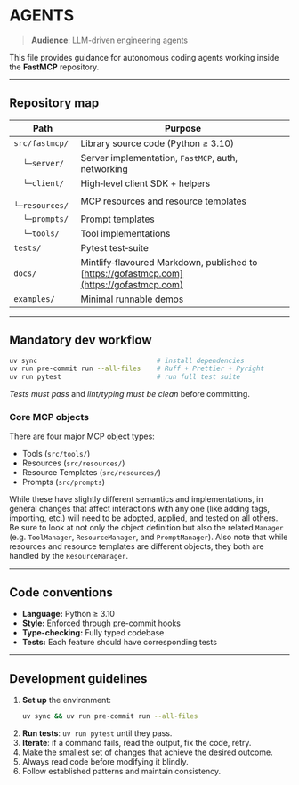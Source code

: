 # AGENTS

> **Audience**: LLM-driven engineering agents

This file provides guidance for autonomous coding agents working inside the **FastMCP** repository.

---

## Repository map

| Path             | Purpose                                                                                  |
| ---------------- | ---------------------------------------------------------------------------------------- |
| `src/fastmcp/`   | Library source code (Python ≥ 3.10)                                                      |
| `  └─server/`    | Server implementation, `FastMCP`, auth, networking                                       |
| `  └─client/`    | High‑level client SDK + helpers                                                          |
| `  └─resources/` | MCP resources and resource templates                                                     |
| `  └─prompts/`   | Prompt templates                                                                         |
| `  └─tools/`     | Tool implementations                                                                     |
| `tests/`         | Pytest test‑suite                                                                        |
| `docs/`          | Mintlify‑flavoured Markdown, published to [https://gofastmcp.com](https://gofastmcp.com) |
| `examples/`      | Minimal runnable demos                                                                   |

---

## Mandatory dev workflow

```bash
uv sync                              # install dependencies
uv run pre-commit run --all-files    # Ruff + Prettier + Pyright
uv run pytest                        # run full test suite
```

*Tests must pass* and *lint/typing must be clean* before committing.

### Core MCP objects

There are four major MCP object types:

- Tools (`src/tools/`)
- Resources (`src/resources/`)
- Resource Templates (`src/resources/`)
- Prompts (`src/prompts`)

While these have slightly different semantics and implementations, in general changes that affect interactions with any one (like adding tags, importing, etc.) will need to be adopted, applied, and tested on all others. Be sure to look at not only the object definition but also the related `Manager` (e.g. `ToolManager`, `ResourceManager`, and `PromptManager`). Also note that while resources and resource templates are different objects, they both are handled by the `ResourceManager`.

---

## Code conventions

* **Language:** Python ≥ 3.10
* **Style:** Enforced through pre-commit hooks
* **Type-checking:** Fully typed codebase
* **Tests:** Each feature should have corresponding tests

---

## Development guidelines

1. **Set up** the environment:
   ```bash
   uv sync && uv run pre-commit run --all-files
   ```
2. **Run tests**: `uv run pytest` until they pass.
3. **Iterate**: if a command fails, read the output, fix the code, retry.
4. Make the smallest set of changes that achieve the desired outcome.
5. Always read code before modifying it blindly.
6. Follow established patterns and maintain consistency.
